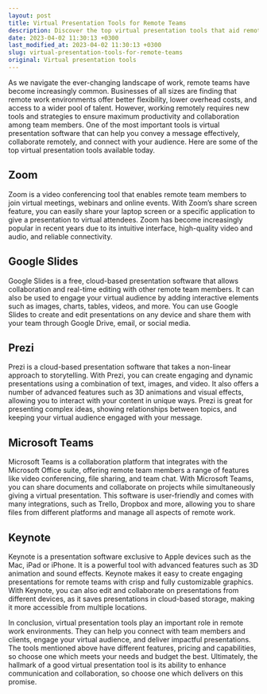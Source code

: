 ```yaml
---
layout: post
title: Virtual Presentation Tools for Remote Teams
description: Discover the top virtual presentation tools that aid remote work and improve your online presentations.
date: 2023-04-02 11:30:13 +0300
last_modified_at: 2023-04-02 11:30:13 +0300
slug: virtual-presentation-tools-for-remote-teams
original: Virtual presentation tools
---
```

As we navigate the ever-changing landscape of work, remote teams have become increasingly common. Businesses of all sizes are finding that remote work environments offer better flexibility, lower overhead costs, and access to a wider pool of talent. However, working remotely requires new tools and strategies to ensure maximum productivity and collaboration among team members.  One of the most important tools is virtual presentation software that can help you convey a message effectively, collaborate remotely, and connect with your audience. Here are some of the top virtual presentation tools available today.

## Zoom

Zoom is a video conferencing tool that enables remote team members to join virtual meetings, webinars and online events. With Zoom’s share screen feature, you can easily share your laptop screen or a specific application to give a presentation to virtual attendees. Zoom has become increasingly popular in recent years due to its intuitive interface, high-quality video and audio, and reliable connectivity.

## Google Slides

Google Slides is a free, cloud-based presentation software that allows collaboration and real-time editing with other remote team members. It can also be used to engage your virtual audience by adding interactive elements such as images, charts, tables, videos, and more. You can use Google Slides to create and edit presentations on any device and share them with your team through Google Drive, email, or social media.

## Prezi

Prezi is a cloud-based presentation software that takes a non-linear approach to storytelling. With Prezi, you can create engaging and dynamic presentations using a combination of text, images, and video. It also offers a number of advanced features such as 3D animations and visual effects, allowing you to interact with your content in unique ways. Prezi is great for presenting complex ideas, showing relationships between topics, and keeping your virtual audience engaged with your message.

## Microsoft Teams

Microsoft Teams is a collaboration platform that integrates with the Microsoft Office suite, offering remote team members a range of features like video conferencing, file sharing, and team chat. With Microsoft Teams, you can share documents and collaborate on projects while simultaneously giving a virtual presentation. This software is user-friendly and comes with many integrations, such as Trello, Dropbox and more, allowing you to share files from different platforms and manage all aspects of remote work. 

## Keynote

Keynote is a presentation software exclusive to Apple devices such as the Mac, iPad or iPhone. It is a powerful tool with advanced features such as 3D animation and sound effects. Keynote makes it easy to create engaging presentations for remote teams with crisp and fully customizable graphics. With Keynote, you can also edit and collaborate on presentations from different devices, as it saves presentations in cloud-based storage, making it more accessible from multiple locations.

In conclusion, virtual presentation tools play an important role in remote work environments. They can help you connect with team members and clients, engage your virtual audience, and deliver impactful presentations. The tools mentioned above have different features, pricing and capabilities, so choose one which meets your needs and budget the best. Ultimately, the hallmark of a good virtual presentation tool is its ability to enhance communication and collaboration, so choose one which delivers on this promise.